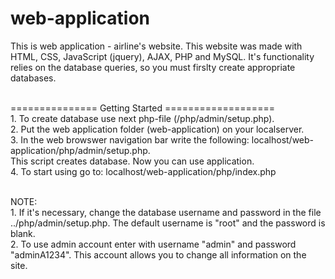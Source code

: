 # web-application
This is web application - airline's website. 
This website was made with HTML, CSS, JavaScript (jquery), AJAX, PHP and MySQL. It's functionality relies on the database queries, so you must firslty create appropriate databases.

<br>=============== Getting Started ===================
<br>1. To create database use next php-file (/php/admin/setup.php).
<br>2. Put the web application folder (web-application) on your localserver. 
<br>3. In the web browswer navigation bar write the following: localhost/web-application/php/admin/setup.php. 
<br>This script creates database. Now you can use application. 
<br>4. To start using go to: localhost/web-application/php/index.php

<br>NOTE: 
<br>1. If it's necessary, change the database username and password in the file ../php/admin/setup.php. The default username is "root" and the password is blank.
<br>2. To use admin account enter with username "admin" and password "adminA1234". This account allows you to change all information on the site.   

